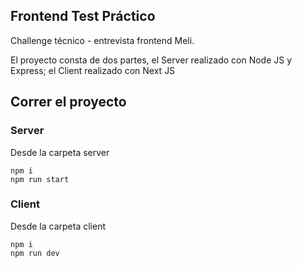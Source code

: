## Frontend Test Práctico

Challenge técnico - entrevista frontend Meli.

El proyecto consta de dos partes, el Server realizado con Node JS y Express; el Client realizado con Next JS

## Correr el proyecto

###  Server

Desde la carpeta server

    npm i
    npm run start

### Client


Desde la carpeta client

    npm i
    npm run dev

